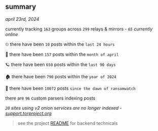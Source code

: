 
## summary
_april 23rd, 2024_

currently tracking `163` groups across `299` relays & mirrors - _`65` currently online_

⏲ there have been `10` posts within the `last 24 hours`

🦈 there have been `157` posts within the `month of april`

🪐 there have been `650` posts within the `last 90 days`

🏚 there have been `790` posts within the `year of 2024`

🦕 there have been `10072` posts `since the dawn of ransomwatch`

there are `96` custom parsers indexing posts

_`20` sites using v2 onion services are no longer indexed - [support.torproject.org](https://support.torproject.org/onionservices/v2-deprecation/)_

> see the project [README](https://github.com/joshhighet/ransomwatch#ransomwatch--) for backend technicals
